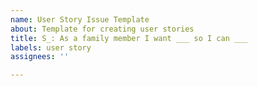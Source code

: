 ```yaml
---
name: User Story Issue Template
about: Template for creating user stories
title: S_: As a family member I want ___ so I can ___
labels: user story
assignees: ''

---
```


